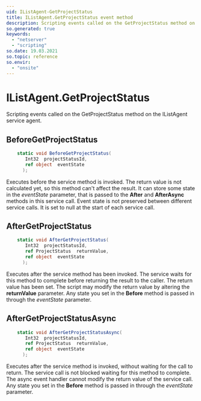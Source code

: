 ```yaml
---
uid: IListAgent-GetProjectStatus
title: IListAgent.GetProjectStatus event method
description: Scripting events called on the GetProjectStatus method on the IListAgent service agent.
so.generated: true
keywords:
  - "netserver"
  - "scripting"
so.date: 19.03.2021
so.topic: reference
so.envir:
  - "onsite"
---
```

# IListAgent.GetProjectStatus

Scripting events called on the <see cref='M:SuperOffice.CRM.Services.IListAgent.GetProjectStatus'>GetProjectStatus</see> method on the <see cref='IListAgent'>IListAgent</see>  service agent.

## BeforeGetProjectStatus
```cs
    static void BeforeGetProjectStatus(
       Int32  projectStatusId,
       ref object  eventState
      );
```
Executes before the service method is invoked.
The return value is not calculated yet, so this method can't affect the result.
It can store some state in the *eventState* parameter, that is passed to the **After** and **AfterAsync** methods in this service call.
Event state is not preserved between different service calls. It is set to null at the start of each service call.
## AfterGetProjectStatus
```cs
    static void AfterGetProjectStatus(
       Int32  projectStatusId,
       ref ProjectStatus  returnValue,
       ref object  eventState
      );
```
Executes after the service method has been invoked. The service waits for this method to complete before returning the result to the caller.
The return value has been set. The script may modify the return value by altering the **returnValue** parameter.
Any state you set in the **Before** method is passed in through the *eventState* parameter.
## AfterGetProjectStatusAsync
```cs
    static void AfterGetProjectStatusAsync(
       Int32  projectStatusId,
       ref ProjectStatus  returnValue,
       ref object  eventState
      );
```
Executes after the service method is invoked, without waiting for the call to return.
The service call is not blocked waiting for this method to complete.
The async event handler cannot modify the return value of the service call.
Any state you set in the **Before** method is passed in through the *eventState* parameter.

